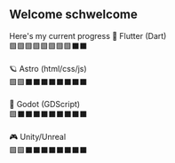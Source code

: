 ## Welcome schwelcome
Here's my current progress
🚀 Flutter (Dart) \
🟩🟩🟩🟩🟩🟩🟩🟩⬛⬛
\
\
🪐 Astro (html/css/js) \
🟩🟩⬛⬛⬛⬛⬛⬛⬛⬛
\
\
🤖 Godot (GDScript)\
🟩⬛⬛⬛⬛⬛⬛⬛⬛⬛
\
\
🎮 Unity/Unreal\
🟩🟩⬛⬛⬛⬛⬛⬛⬛⬛
